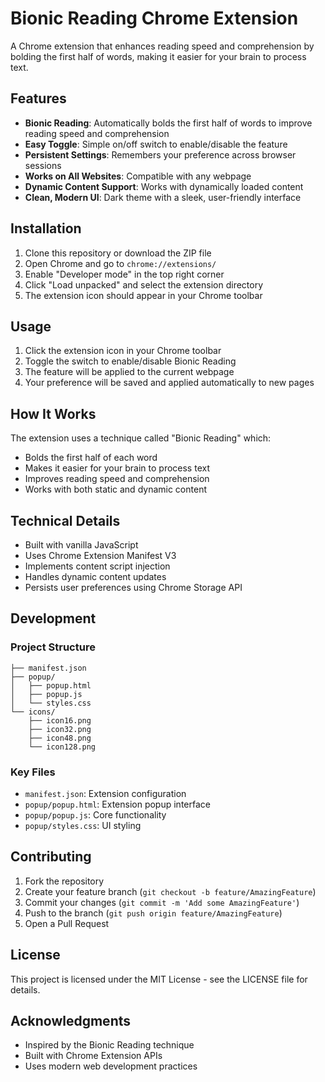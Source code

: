 # Bionic Reading Chrome Extension

A Chrome extension that enhances reading speed and comprehension by bolding the first half of words, making it easier for your brain to process text.

## Features

- **Bionic Reading**: Automatically bolds the first half of words to improve reading speed and comprehension
- **Easy Toggle**: Simple on/off switch to enable/disable the feature
- **Persistent Settings**: Remembers your preference across browser sessions
- **Works on All Websites**: Compatible with any webpage
- **Dynamic Content Support**: Works with dynamically loaded content
- **Clean, Modern UI**: Dark theme with a sleek, user-friendly interface

## Installation

1. Clone this repository or download the ZIP file
2. Open Chrome and go to `chrome://extensions/`
3. Enable "Developer mode" in the top right corner
4. Click "Load unpacked" and select the extension directory
5. The extension icon should appear in your Chrome toolbar

## Usage

1. Click the extension icon in your Chrome toolbar
2. Toggle the switch to enable/disable Bionic Reading
3. The feature will be applied to the current webpage
4. Your preference will be saved and applied automatically to new pages

## How It Works

The extension uses a technique called "Bionic Reading" which:
- Bolds the first half of each word
- Makes it easier for your brain to process text
- Improves reading speed and comprehension
- Works with both static and dynamic content

## Technical Details

- Built with vanilla JavaScript
- Uses Chrome Extension Manifest V3
- Implements content script injection
- Handles dynamic content updates
- Persists user preferences using Chrome Storage API

## Development

### Project Structure
```
├── manifest.json
├── popup/
│   ├── popup.html
│   ├── popup.js
│   └── styles.css
└── icons/
    ├── icon16.png
    ├── icon32.png
    ├── icon48.png
    └── icon128.png
```

### Key Files
- `manifest.json`: Extension configuration
- `popup/popup.html`: Extension popup interface
- `popup/popup.js`: Core functionality
- `popup/styles.css`: UI styling

## Contributing

1. Fork the repository
2. Create your feature branch (`git checkout -b feature/AmazingFeature`)
3. Commit your changes (`git commit -m 'Add some AmazingFeature'`)
4. Push to the branch (`git push origin feature/AmazingFeature`)
5. Open a Pull Request

## License

This project is licensed under the MIT License - see the LICENSE file for details.

## Acknowledgments

- Inspired by the Bionic Reading technique
- Built with Chrome Extension APIs
- Uses modern web development practices
